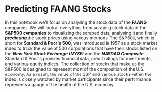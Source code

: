 # Predicting FAANG Stocks

In this notebook we'll focus on analysing the stock data of the **FAANG** companies. We will look at everything from scraping stock data of the **S&P500 companies** to visualizing the scraped data, analysing it and finally ***predicting*** the stock prices using various methods. The S&P500, which is short for **Standard & Poor's 500**, was introduced in 1957 as a stock market index to track the value of 500 corporations that have their stocks listed on the ***New York Stock Exchange (NYSE)*** and the ***NASDAQ Composite***. Standard & Poor's provides financial data, credit ratings for investments, and various equity indices. The collection of stocks that make up the S&P500 is designed to represent most of the composition of the U.S. economy. As a result, the value of the S&P and various stocks within the index is closely watched by market participants since their performance represents a gauge of the health of the U.S. economy.
